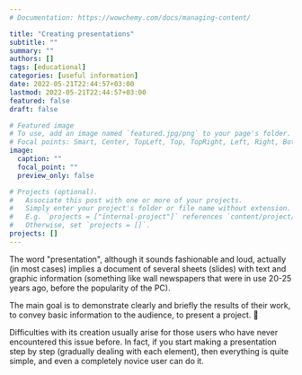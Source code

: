 ```yaml
---
# Documentation: https://wowchemy.com/docs/managing-content/

title: "Creating presentations"
subtitle: ""
summary: ""
authors: []
tags: [educational]
categories: [useful information]
date: 2022-05-21T22:44:57+03:00
lastmod: 2022-05-21T22:44:57+03:00
featured: false
draft: false

# Featured image
# To use, add an image named `featured.jpg/png` to your page's folder.
# Focal points: Smart, Center, TopLeft, Top, TopRight, Left, Right, BottomLeft, Bottom, BottomRight.
image:
  caption: ""
  focal_point: ""
  preview_only: false

# Projects (optional).
#   Associate this post with one or more of your projects.
#   Simply enter your project's folder or file name without extension.
#   E.g. `projects = ["internal-project"]` references `content/project/deep-learning/index.md`.
#   Otherwise, set `projects = []`.
projects: []
---
```


The word "presentation", although it sounds fashionable and loud, actually (in most cases) implies a document of several sheets (slides) with text and graphic information (something like wall newspapers that were in use 20-25 years ago, before the popularity of the PC).

The main goal is to demonstrate clearly and briefly the results of their work, to convey basic information to the audience, to present a project. 👀

Difficulties with its creation usually arise for those users who have never encountered this issue before. In fact, if you start making a presentation step by step (gradually dealing with each element), then everything is quite simple, and even a completely novice user can do it.
